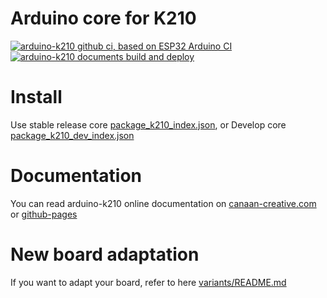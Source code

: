 # Arduino core for K210

[![arduino-k210 github ci, based on ESP32 Arduino CI](https://github.com/kendryte/arduino-k210/actions/workflows/push.yml/badge.svg)](https://github.com/kendryte/arduino-k210/actions/workflows/push.yml) [![arduino-k210 documents build and deploy](https://github.com/kendryte/arduino-k210/actions/workflows/docs.yml/badge.svg)](https://github.com/kendryte/arduino-k210/actions/workflows/docs.yml) 

# Install

Use stable release core [package_k210_index.json](https://raw.githubusercontent.com/kendryte/arduino-k210/gh-pages/package_k210_index.json), or Develop core [package_k210_dev_index.json](https://raw.githubusercontent.com/kendryte/arduino-k210/gh-pages/package_k210_dev_index.json)

# Documentation

You can read arduino-k210 online documentation on [canaan-creative.com](https://www.kendryte.com/index.html?channel=developer#/document/arduino) or [github-pages](https://kendryte.github.io/arduino-k210/main/)

# New board adaptation

If you want to adapt your board, refer to here [variants/README.md](variants/README.md)